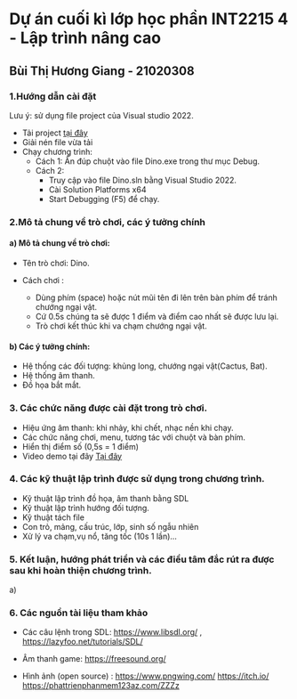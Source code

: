# Dự án cuối kì lớp học phần INT2215 4 - Lập trình nâng cao
## Bùi Thị Hương Giang - 21020308
### 1.Hướng dẫn cài đặt
Lưu ý: sử dụng file project của Visual studio 2022.
- Tải project [tại đây](https://github.com/giangui2k3/Dino/archive/refs/heads/main.zip)
- Giải nén file vừa tải
- Chạy chương trình:
    + Cách 1: Ấn đúp chuột vào file Dino.exe trong thư mục Debug.
    + Cách 2:
        + Truy cập vào file Dino.sln bằng Visual Studio 2022.
        + Cài Solution Platforms x64
        + Start Debugging (F5) để chạy.
### 2.Mô tả chung về trò chơi, các ý tưởng chính
#### a) Mô tả chung về trò chơi:
- Tên trò chơi: Dino.

- Cách chơi :
    + Dùng phím (space) hoặc nút mũi tên đi lên trên bàn phím để tránh chướng ngại vật. 
    + Cứ 0.5s chúng ta sẽ được 1 điểm và điểm cao nhất sẽ được lưu lại.
    + Trò chơi kết thúc khi va chạm chướng ngại vật.
#### b) Các ý tưởng chính:
- Hệ thống các đối tượng: khủng long, chướng ngại vật(Cactus, Bat).
- Hệ thống âm thanh.
- Đồ họa bắt mắt.
### 3. Các chức năng được cài đặt trong trò chơi.
- Hiệu ứng âm thanh: khi nhảy, khi chết, nhạc nền khi chạy.
- Các chức năng chơi, menu, tương tác với chuột và bàn phím.
- Hiển thị điểm số (0,5s = 1 điểm)
- Video demo tại đây [ Tại đây ](https://youtu.be/DxrU01qHjaA)
### 4. Các kỹ thuật lập trình được sử dụng trong chương trình.
- Kỹ thuật lập trình đồ họa, âm thanh bằng SDL
- Kỹ thuật lập trình hướng đối tượng.
- Kỹ thuật tách file
- Con trỏ, mảng, cấu trúc, lớp, sinh số ngẫu nhiên
- Xử lý va chạm,vụ nổ, tăng tốc (10s 1 lần)...
### 5. Kết luận, hướng phát triển và các điều tâm đắc rút ra được sau khi hoàn thiện chương trình.
a)
### 6. Các nguồn tài liệu tham khảo
- Các câu lệnh trong SDL: https://www.libsdl.org/ , https://lazyfoo.net/tutorials/SDL/

- Âm thanh game: https://freesound.org/

- Hình ảnh (open source) :
https://www.pngwing.com/
https://itch.io/
https://phattrienphanmem123az.com/ZZZz

